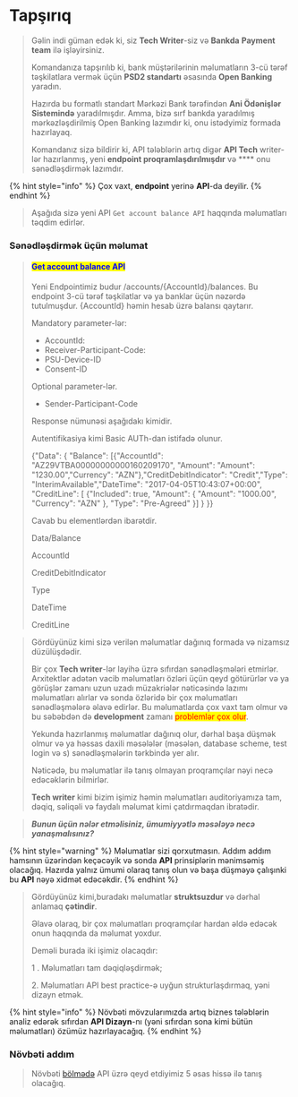 # Tapşırıq

> Gəlin indi güman edək ki, siz **Tech Writer**-siz və **Bankda** **Payment team** ilə işləyirsiniz.
>
> Komandanıza tapşırılıb ki, bank müştərilərinin məlumatların 3-cü tərəf təşkilatlara vermək üçün **PSD2 standartı** əsasında **Open Banking** yaradın.
>
> Hazırda bu formatlı standart Mərkəzi Bank tərəfindən **Ani Ödənişlər Sistemində** yaradılmışdır. Amma, bizə sırf bankda yaradılmış mərkəzləşdirilmiş Open Banking lazımdır ki, onu istədyimiz formada hazırlayaq.
>
> Komandanız sizə bildirir ki, API tələblərin artıq digər **API Tech** writer-lər hazırlanmış, yeni **endpoint proqramlaşdırılmışdır** və \*\*\*\* onu sənədləşdirmək lazımdır.

{% hint style="info" %}
Çox vaxt, **endpoint** yerinə **API**-da deyilir.
{% endhint %}

> Aşağıda sizə yeni API `Get account balance API` haqqında məlumatları təqdim edirlər.

### Sənədləşdirmək üçün məlumat

> #### <mark style="color:blue;">Get account balance API</mark>
>
> Yeni Endpointimiz budur /accounts/{AccountId}/balances. Bu endpoint 3-cü tərəf təşkilatlar və ya banklar üçün nəzərdə tutulmuşdur. {AccountId} həmin hesab üzrə balansı qaytarır.
>
> Mandatory parameter-lər:
>
> * AccountId:
> * Receiver-Participant-Code:
> * PSU-Device-ID
> * Consent-ID
>
> Optional parameter-lər.
>
> * Sender-Participant-Code
>
> Response nümunəsi aşağıdakı kimidir.
>
> Autentifikasiya kimi Basic AUTh-dan istifadə olunur.
>
> {"Data": { "Balance": \[{"AccountId": "AZ29VTBA00000000000160209170", "Amount": "Amount": "1230.00","Currency": "AZN"},"CreditDebitIndicator": "Credit","Type": "InterimAvailable","DateTime": "2017-04-05T10:43:07+00:00", "CreditLine": \[ {"Included": true, "Amount": { "Amount": "1000.00", "Currency": "AZN" }, "Type": "Pre-Agreed" }] } \}}
>
> Cavab bu elementlərdən ibarətdir.
>
> Data/Balance
>
> AccountId
>
> CreditDebitIndicator
>
> Type
>
> DateTime
>
> CreditLine

> Gördüyünüz kimi sizə verilən məlumatlar dağınıq formada və nizamsız düzülüşdədir.
>
> Bir çox **Tech writer**-lər layihə üzrə sıfırdan sənədləşmələri etmirlər. Arxitektlər adətən vacib məlumatları özləri üçün qeyd götürürlər və ya görüşlər zamanı uzun uzadı müzakriələr nəticəsində lazımı məlumatları alırlar və sonda özləridə bir çox məlumatları sənədləşmələrə əlavə edirlər. Bu məlumatlarda çox vaxt tam olmur və bu səbəbdən də **development** zamanı <mark style="color:red;">problemlər çox olur</mark>.
>
> Yekunda hazırlanmış məlumatlar dağınıq olur, dərhal başa düşmək olmur və ya həssas daxili məsələlər (məsələn, database scheme, test login və s) sənədləşmələrin tərkbində yer alır.
>
> Nəticədə, bu məlumatlar ilə tanış olmayan proqramçılar nəyi necə edəcəklərin bilmirlər.
>
> **Tech writer** kimi bizim işimiz həmin məlumatları auditoriyamıza tam, dəqiq, səliqəli və faydalı məlumat kimi çatdırmaqdan ibratədir.

> _**Bunun üçün nələr etməlisiniz, ümumiyyətlə məsələyə necə yanaşmalısınız?**_

{% hint style="warning" %}
Məlumatlar sizi qorxutmasın. Addım addım hamsının üzərindən keçəcəyik və sonda **API** prinsiplərin mənimsəmiş olacağıq. Hazırda yalnız ümumi olaraq tanış olun və başa düşməyə çalışınki bu **API** nəyə xidmət edəcəkdir.
{% endhint %}

> Gördüyünüz kimi,buradakı məlumatlar **struktsuzdur** və dərhal anlamaq **çətindir**.
>
> Əlavə olaraq, bir çox məlumatları proqramçılar hardan əldə edəcək onun haqqında da məlumat yoxdur.
>
> Deməli burada iki işimiz olacaqdır:
>
> 1 . Məlumatları tam dəqiqləşdirmək;
>
> 2\. Məlumatları API best practice-ə uyğun strukturlaşdırmaq, yəni dizayn etmək.

{% hint style="info" %}
Növbəti mövzularımızda artıq biznes tələblərin analiz edərək sıfırdan **API Dizayn**-nı (yəni sıfırdan sona kimi bütün məlumatları) özümüz hazırlayacağıq.
{% endhint %}

### Növbəti addım

> Növbəti [bölmədə](api-reference-tutorial/api-reference-tutorial-overview.md) API üzrə qeyd etdiyimiz 5 əsas hissə ilə tanış olacağıq.
